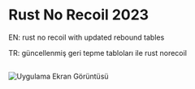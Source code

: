 # Rust No Recoil 2023

EN: rust no recoil with updated rebound tables

TR: güncellenmiş geri tepme tabloları ile rust norecoil


## 

![Uygulama Ekran Görüntüsü](https://user-images.githubusercontent.com/43559704/143996297-681039bf-a738-40e5-9881-5c50638ef14b.gif)
